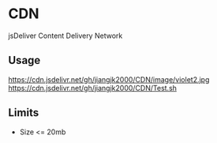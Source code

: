 # CDN
jsDeliver Content Delivery Network

## Usage
https://cdn.jsdelivr.net/gh/jiangjk2000/CDN/image/violet2.jpg
https://cdn.jsdelivr.net/gh/jiangjk2000/CDN/Test.sh

## Limits
- Size <= 20mb
